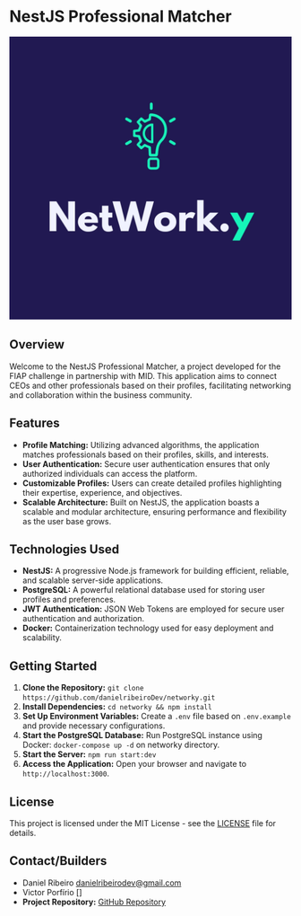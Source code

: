 # NestJS Professional Matcher

![NestJS Logo](networky.jpg)

## Overview

Welcome to the NestJS Professional Matcher, a project developed for the FIAP challenge in partnership with MID. This application aims to connect CEOs and other professionals based on their profiles, facilitating networking and collaboration within the business community.

## Features

- **Profile Matching:** Utilizing advanced algorithms, the application matches professionals based on their profiles, skills, and interests.
- **User Authentication:** Secure user authentication ensures that only authorized individuals can access the platform.
- **Customizable Profiles:** Users can create detailed profiles highlighting their expertise, experience, and objectives.
- **Scalable Architecture:** Built on NestJS, the application boasts a scalable and modular architecture, ensuring performance and flexibility as the user base grows.

## Technologies Used

- **NestJS:** A progressive Node.js framework for building efficient, reliable, and scalable server-side applications.
- **PostgreSQL:** A powerful relational database used for storing user profiles and preferences.
- **JWT Authentication:** JSON Web Tokens are employed for secure user authentication and authorization.
- **Docker:** Containerization technology used for easy deployment and scalability.

## Getting Started

1. **Clone the Repository:** `git clone https://github.com/danielribeiroDev/networky.git`
2. **Install Dependencies:** `cd networky && npm install`
3. **Set Up Environment Variables:** Create a `.env` file based on `.env.example` and provide necessary configurations.
4. **Start the PostgreSQL Database:** Run PostgreSQL instance using Docker: `docker-compose up -d` on networky directory.
5. **Start the Server:** `npm run start:dev`
6. **Access the Application:** Open your browser and navigate to `http://localhost:3000`.

## License

This project is licensed under the MIT License - see the [LICENSE](LICENSE) file for details.

## Contact/Builders 


- Daniel Ribeiro  [danielribeirodev@gmail.com](mailto:danielribeirodev@gmail.com)
- Victor Porfírio []
- **Project Repository:** [GitHub Repository](https://github.com/danielribeiroDev/networky)
